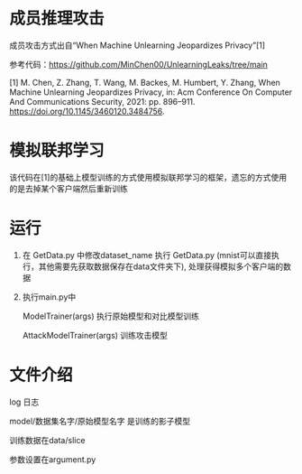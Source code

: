 # 成员推理攻击
成员攻击方式出自“When Machine Unlearning Jeopardizes Privacy”[1] 

参考代码：https://github.com/MinChen00/UnlearningLeaks/tree/main

[1] M. Chen, Z. Zhang, T. Wang, M. Backes, M. Humbert, Y. Zhang, When Machine Unlearning Jeopardizes Privacy, in: Acm Conference On Computer And Communications Security, 2021: pp. 896–911. https://doi.org/10.1145/3460120.3484756.

# 模拟联邦学习
该代码在[1]的基础上模型训练的方式使用模拟联邦学习的框架，遗忘的方式使用的是去掉某个客户端然后重新训练

# 运行
1. 在 GetData.py 中修改dataset_name
   执行 GetData.py (mnist可以直接执行，其他需要先获取数据保存在data文件夹下),
   处理获得模拟多个客户端的数据

2. 执行main.py中
   
    ModelTrainer(args)  执行原始模型和对比模型训练
   
    AttackModelTrainer(args)    训练攻击模型

# 文件介绍
log  日志

model/数据集名字/原始模型名字 是训练的影子模型

训练数据在data/slice

参数设置在argument.py

